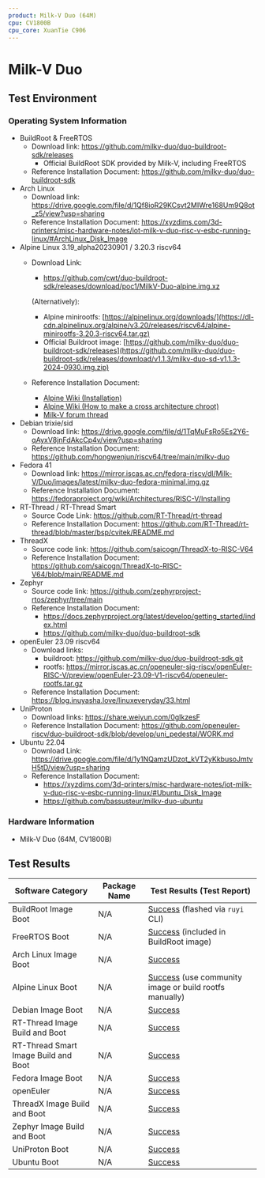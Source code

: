 ```yaml
---
product: Milk-V Duo (64M)
cpu: CV1800B
cpu_core: XuanTie C906
---
```


# Milk-V Duo

## Test Environment

### Operating System Information

- BuildRoot & FreeRTOS
  - Download link: https://github.com/milkv-duo/duo-buildroot-sdk/releases
    - Official BuildRoot SDK provided by Milk-V, including FreeRTOS
  - Reference Installation Document: https://github.com/milkv-duo/duo-buildroot-sdk
- Arch Linux
  - Download link: https://drive.google.com/file/d/1Qf8ioR29KCsvt2MIWre168Um9Q8ot_z5/view?usp=sharing
  - Reference Installation Document: https://xyzdims.com/3d-printers/misc-hardware-notes/iot-milk-v-duo-risc-v-esbc-running-linux/#ArchLinux_Disk_Image
- Alpine Linux 3.19_alpha20230901 / 3.20.3 riscv64
  - Download Link: 
    - https://github.com/cwt/duo-buildroot-sdk/releases/download/poc1/MilkV-Duo-alpine.img.xz

    (Alternatively):
    - Alpine minirootfs: [https://alpinelinux.org/downloads/](https://dl-cdn.alpinelinux.org/alpine/v3.20/releases/riscv64/alpine-minirootfs-3.20.3-riscv64.tar.gz)
    - Official Buildroot image: [https://github.com/milkv-duo/duo-buildroot-sdk/releases](https://github.com/milkv-duo/duo-buildroot-sdk/releases/download/v1.1.3/milkv-duo-sd-v1.1.3-2024-0930.img.zip)
  - Reference Installation Document: 
    - [Alpine Wiki (Installation)](https://wiki.alpinelinux.org/wiki/Installation)
    - [Alpine Wiki (How to make a cross architecture chroot)](https://wiki.alpinelinux.org/wiki/How_to_make_a_cross_architecture_chroot)
    - [Milk-V forum thread](https://community.milkv.io/t/alpine-linux-on-the-duo/700/18)
- Debian trixie/sid
  - Download link: https://drive.google.com/file/d/1TqMuFsRo5Es2Y6-qAyxV8jnFdAkcCp4v/view?usp=sharing
  - Reference Installation Document: https://github.com/hongwenjun/riscv64/tree/main/milkv-duo
- Fedora 41
  - Download link: https://mirror.iscas.ac.cn/fedora-riscv/dl/Milk-V/Duo/images/latest/milkv-duo-fedora-minimal.img.gz
  - Reference Installation Document: https://fedoraproject.org/wiki/Architectures/RISC-V/Installing
- RT-Thread / RT-Thread Smart
  - Source Code Link: https://github.com/RT-Thread/rt-thread
  - Reference Installation Document: https://github.com/RT-Thread/rt-thread/blob/master/bsp/cvitek/README.md
- ThreadX
  - Source code link: https://github.com/saicogn/ThreadX-to-RISC-V64
  - Reference Installation Document: https://github.com/saicogn/ThreadX-to-RISC-V64/blob/main/README.md
- Zephyr
  - Source code link: https://github.com/zephyrproject-rtos/zephyr/tree/main
  - Reference Installation Document:
      - https://docs.zephyrproject.org/latest/develop/getting_started/index.html
      - https://github.com/milkv-duo/duo-buildroot-sdk
- openEuler 23.09 riscv64
  - Download links:
    - buildroot: https://github.com/milkv-duo/duo-buildroot-sdk.git
    - rootfs: https://mirror.iscas.ac.cn/openeuler-sig-riscv/openEuler-RISC-V/preview/openEuler-23.09-V1-riscv64/openeuler-rootfs.tar.gz
  - Reference Installation Document: https://blog.inuyasha.love/linuxeveryday/33.html
- UniProton
  - Download links: https://share.weiyun.com/0gIkzesF
  - Reference Installation Document: https://github.com/openeuler-riscv/duo-buildroot-sdk/blob/develop/uni_pedestal/WORK.md
- Ubuntu 22.04
  - Download Link: https://drive.google.com/file/d/1y1NQamzUDzot_kVT2yKkbusoJmtvH5tD/view?usp=sharing
  - Reference Installation Document:
    - https://xyzdims.com/3d-printers/misc-hardware-notes/iot-milk-v-duo-risc-v-esbc-running-linux/#Ubuntu_Disk_Image
    - https://github.com/bassusteur/milkv-duo-ubuntu

### Hardware Information

- Milk-V Duo (64M, CV1800B)

## Test Results

| Software Category                    | Package Name | Test Results (Test Report)                                       |
| ------------------------------------ | ------------ | ---------------------------------------------------------------- |
| BuildRoot Image Boot                 | N/A          | [Success][Duo] (flashed via `ruyi` CLI)                          |
| FreeRTOS Boot                        | N/A          | [Success][FreeRTOS] (included in BuildRoot image)                |
| Arch Linux Image Boot                | N/A          | [Success][Arch]                                                  |
| Alpine Linux Boot                    | N/A          | [Success][Alpine] (use community image or build rootfs manually) |
| Debian Image Boot                    | N/A          | [Success][Debian]                                                |
| RT-Thread Image Build and Boot       | N/A          | [Success][RT-Thread]                                             |
| RT-Thread Smart Image Build and Boot | N/A          | [Success][RT-Smart]                                              |
| Fedora Image Boot                    | N/A          | [Success][Fedora]                                                |
| openEuler                            | N/A          | [Success][oE]                                                    |
| ThreadX Image Build and Boot         | N/A          | [Success][ThreadX]                                               |
| Zephyr Image Build and Boot          | N/A          | [Success][Zephyr]                                                |
| UniProton Boot                       | N/A          | [Success][UniProton]                                             |
| Ubuntu Boot                          | N/A          | [Success][Ubuntu]                                                |

[Duo]: ./BuildRoot/README.md
[Arch]: ./ArchLinux/README.md
[Alpine]: ./Alpine/README.md
[Debian]: ./Debian/README.md
[Fedora]: ./Fedora/README.md
[RT-Thread]: ./RT-Thread/README.md
[RT-Smart]: ./RT-Smart/README_RTSmart.md
[FreeRTOS]: ./FreeRTOS/README.md
[oE]: ./openEuler/README.md
[ThreadX]: ./ThreadX/README.md
[Zephyr]: ./Zephyr/README.md
[UniProton]: ./UniProton/README.md
[Ubuntu]: ./Ubuntu/README.md